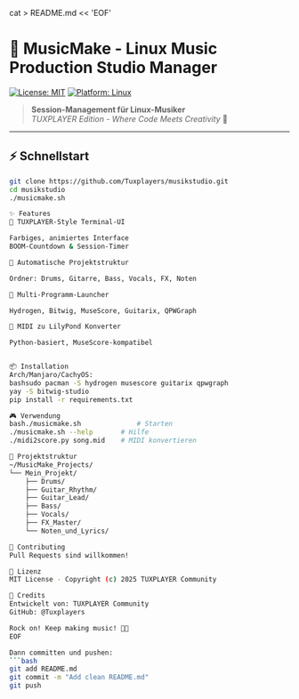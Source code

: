 cat > README.md << 'EOF'
# 🎸 MusicMake - Linux Music Production Studio Manager

[![License: MIT](https://img.shields.io/badge/License-MIT-yellow.svg)](LICENSE)
[![Platform: Linux](https://img.shields.io/badge/Platform-Linux-blue.svg)](https://www.linux.org/)

> **Session-Management für Linux-Musiker**  
> _TUXPLAYER Edition - Where Code Meets Creativity_ 🎵

---

## ⚡ Schnellstart
```bash
git clone https://github.com/Tuxplayers/musikstudio.git
cd musikstudio
./musicmake.sh

✨ Features
🎨 TUXPLAYER-Style Terminal-UI

Farbiges, animiertes Interface
BOOM-Countdown & Session-Timer

📁 Automatische Projektstruktur

Ordner: Drums, Gitarre, Bass, Vocals, FX, Noten

🚀 Multi-Programm-Launcher

Hydrogen, Bitwig, MuseScore, Guitarix, QPWGraph

🎼 MIDI zu LilyPond Konverter

Python-basiert, MuseScore-kompatibel


📦 Installation
Arch/Manjaro/CachyOS:
bashsudo pacman -S hydrogen musescore guitarix qpwgraph
yay -S bitwig-studio
pip install -r requirements.txt

🎮 Verwendung
bash./musicmake.sh              # Starten
./musicmake.sh --help       # Hilfe
./midi2score.py song.mid    # MIDI konvertieren

📁 Projektstruktur
~/MusicMake_Projects/
└── Mein_Projekt/
    ├── Drums/
    ├── Guitar_Rhythm/
    ├── Guitar_Lead/
    ├── Bass/
    ├── Vocals/
    ├── FX_Master/
    └── Noten_und_Lyrics/

🤝 Contributing
Pull Requests sind willkommen!

📜 Lizenz
MIT License - Copyright (c) 2025 TUXPLAYER Community

👥 Credits
Entwickelt von: TUXPLAYER Community
GitHub: @Tuxplayers

Rock on! Keep making music! 🎵🤘
EOF

Dann committen und pushen:
```bash
git add README.md
git commit -m "Add clean README.md"
git push
